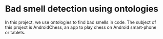 # Bad smell detection using ontologies

In this project, we use ontologies to find bad smells in code. The subject of this project is AndroidChess, an app to play chess on Android smart-phone or tablets.
